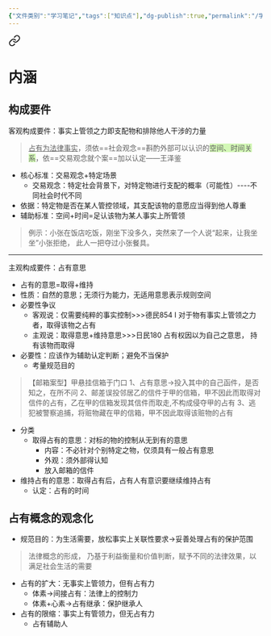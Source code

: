 ```yaml
---
{"文件类别":"学习笔记","tags":["知识点"],"dg-publish":true,"permalink":"/学习笔记studyup/知识点cheese/有权占有/","dgPassFrontmatter":true,"created":"2024-10-11T10:33:57.364+08:00","updated":"2024-10-11T10:34:13.161+08:00"}
---
```



<div class="transclusion internal-embed is-loaded"><a class="markdown-embed-link" href="/studyup/cheese//#" aria-label="Open link"><svg xmlns="http://www.w3.org/2000/svg" width="24" height="24" viewBox="0 0 24 24" fill="none" stroke="currentColor" stroke-width="2" stroke-linecap="round" stroke-linejoin="round" class="svg-icon lucide-link"><path d="M10 13a5 5 0 0 0 7.54.54l3-3a5 5 0 0 0-7.07-7.07l-1.72 1.71"></path><path d="M14 11a5 5 0 0 0-7.54-.54l-3 3a5 5 0 0 0 7.07 7.07l1.71-1.71"></path></svg></a><div class="markdown-embed">



# 内涵
## 构成要件
客观构成要件：事实上管领之力即支配物和排除他人干涉的力量
><u>占有为法律事实</u>，须依==社会观念==斟酌外部可以认识的<span style="background:#d3f8b6">空间、时间关系</span>，依==交易观念就个案==加以认定——王泽鉴
- 核心标准：交易观念+特定场景
	- 交易观念：特定社会背景下，对特定物进行支配的概率（可能性）----不同社会时代不同
- 依据：特定物是否在某人管控领域，其支配该物的意愿应当得到他人尊重
- 辅助标准：空间+时间=足认该物为某人事实上所管领
>例示：小张在饭店吃饭，刚坐下没多久，突然来了一个人说“起来，让我坐坐”小张拒绝， 此人一把夺过小张餐具。

---
主观构成要件：占有意思
- 占有的意思=取得+维持
- 性质：自然的意思；无须行为能力，无适用意思表示规则空间
- 必要性争议
	- 客观说：仅需要纯粹的事实控制>>>德民854 I 对于物有事实上管领之力者，取得该物之占有
	- 主观说：取得意思+维持意思>>>日民180 占有权因以为自己之意思， 持有该物而取得
- 必要性：应该作为辅助认定判断；避免不当保护
	- 考量规范目的
>【邮箱案型】甲悬挂信箱于门口 
>1、占有意思→投入其中的自己函件，是否知之，在所不问
>2、邮差误投邻居乙的信件于甲的信箱，甲不因此而取得对信件的占有，乙在甲的信箱发现其信件而取走,不构成侵夺甲的占有
>3、逃犯被警察追捕，将赃物藏在甲的信箱，甲不因此取得该赃物的占有
- 分类
	- 取得占有的意思：对标的物的控制从无到有的意思
		- 内容：不必针对个别特定之物，仅须具有一般占有意思
		- 外观：须外部得认知
		- 放入邮箱的信件
- 维持占有的意思：取得占有后，占有人有意识要继续维持占有
	- 认定：占有的时间
## 占有概念的观念化
- 规范目的：为生活需要，放松事实上关联性要求→妥善处理占有的保护范围
>法律概念的形成， 乃基于利益衡量和价值判断，赋予不同的法律效果，以满足社会生活的需要

- 占有的扩大：无事实上管领力，但有占有力
	- 体素→间接占有：法律上的控制力
	- 体素+心素→占有继承：保护继承人
- 占有的限缩：事实上有管领力，但无占有力
	- 占有辅助人


</div></div>


